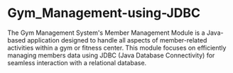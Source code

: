 # Gym_Management-using-JDBC
The Gym Management System's Member Management Module is a Java-based application designed to handle all aspects of member-related activities within a gym or fitness center. This module focuses on efficiently managing members data  using JDBC (Java Database Connectivity) for seamless interaction with a relational database.
